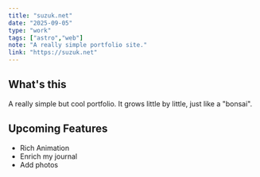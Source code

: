 ```yaml
---
title: "suzuk.net"
date: "2025-09-05"
type: "work"
tags: ["astro","web"]
note: "A really simple portfolio site."
link: "https://suzuk.net"
---
```


## What's this

A really simple but cool portfolio. It grows little by little, just like a "bonsai".

## Upcoming Features

- Rich Animation
- Enrich my journal
- Add photos
